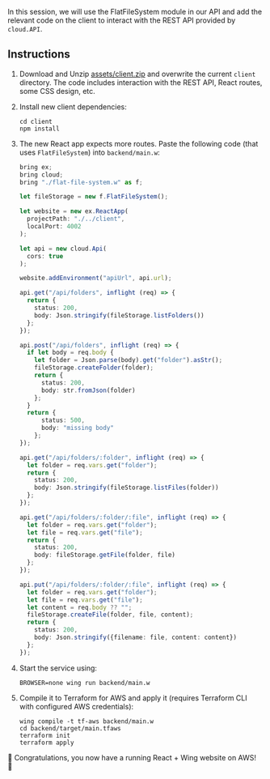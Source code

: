 
In this session, we will use the FlatFileSystem module in our API and add the relevant code on the client to interact with the REST API provided by `cloud.API`.

## Instructions 

1. Download and Unzip 
   [assets/client.zip](https://raw.githubusercontent.com/ekeren/react-wing-workshop/main/assets/client.zip)
   and overwrite the current `client` directory. The code includes interaction with the REST API, React routes, some CSS design, etc.

2. Install new client dependencies:
   ```
   cd client
   npm install
   ```

3. The new React app expects more routes. Paste the following code (that uses `FlatFileSystem`) into `backend/main.w`:
   ```ts
   bring ex;
   bring cloud;
   bring "./flat-file-system.w" as f;

   let fileStorage = new f.FlatFileSystem();

   let website = new ex.ReactApp(
     projectPath: "./../client",
     localPort: 4002
   );
   
   let api = new cloud.Api(
     cors: true
   );

   website.addEnvironment("apiUrl", api.url);

   api.get("/api/folders", inflight (req) => {
     return {
       status: 200,
       body: Json.stringify(fileStorage.listFolders())
     };
   });

   api.post("/api/folders", inflight (req) => {
     if let body = req.body {
       let folder = Json.parse(body).get("folder").asStr();
       fileStorage.createFolder(folder);
       return {
         status: 200,
         body: str.fromJson(folder)
       };
     }
     return {
         status: 500,
         body: "missing body"
       };
   });

   api.get("/api/folders/:folder", inflight (req) => {
     let folder = req.vars.get("folder");
     return {
       status: 200,
       body: Json.stringify(fileStorage.listFiles(folder))
     };
   });

   api.get("/api/folders/:folder/:file", inflight (req) => {
     let folder = req.vars.get("folder");
     let file = req.vars.get("file");
     return {
       status: 200,
       body: fileStorage.getFile(folder, file)
     };
   });

   api.put("/api/folders/:folder/:file", inflight (req) => {
     let folder = req.vars.get("folder");
     let file = req.vars.get("file");
     let content = req.body ?? "";
     fileStorage.createFile(folder, file, content); 
     return {
       status: 200,
       body: Json.stringify({filename: file, content: content})
     };
   });
   ```

4. Start the service using:
   ```
   BROWSER=none wing run backend/main.w
   ```

5. Compile it to Terraform for AWS and apply it (requires Terraform CLI with configured AWS credentials):
   ```
   wing compile -t tf-aws backend/main.w
   cd backend/target/main.tfaws
   terraform init
   terraform apply
   ```

🚀 Congratulations, you now have a running React + Wing website on AWS! 🚀
